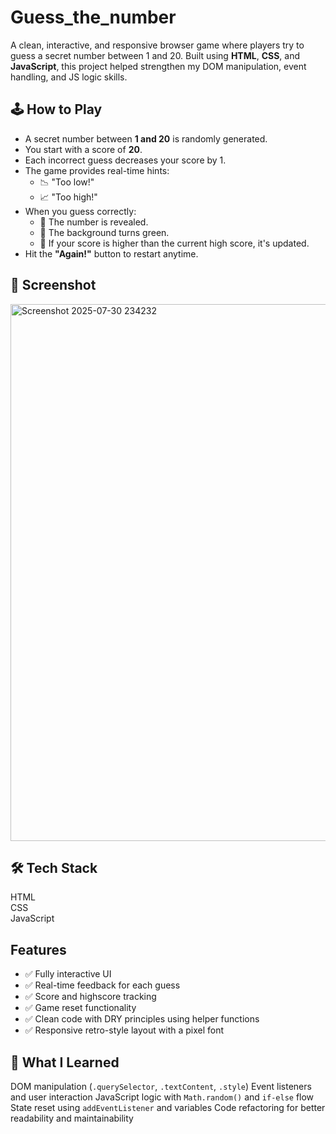 # Guess_the_number

A clean, interactive, and responsive browser game where players try to guess a secret number between 1 and 20. Built using **HTML**, **CSS**, and **JavaScript**, this project helped strengthen my DOM manipulation, event handling, and JS logic skills.



## 🕹️ How to Play

- A secret number between **1 and 20** is randomly generated.
- You start with a score of **20**.
- Each incorrect guess decreases your score by 1.
- The game provides real-time hints:
  - 📉 "Too low!"
  - 📈 "Too high!"
- When you guess correctly:
  - 🎉 The number is revealed.
  - 🎨 The background turns green.
  - 🥇 If your score is higher than the current high score, it's updated.
- Hit the **"Again!"** button to restart anytime.

## 📸 Screenshot

<img width="1913" height="859" alt="Screenshot 2025-07-30 234232" src="https://github.com/user-attachments/assets/8c34ef98-0c0f-4791-8c86-32ea1f40a60c" />



## 🛠️ Tech Stack

 HTML      
 CSS        
 JavaScript 



##  Features

- ✅ Fully interactive UI
- ✅ Real-time feedback for each guess
- ✅ Score and highscore tracking
- ✅ Game reset functionality
- ✅ Clean code with DRY principles using helper functions
- ✅ Responsive retro-style layout with a pixel font



## 🧠 What I Learned

DOM manipulation (`.querySelector`, `.textContent`, `.style`)
Event listeners and user interaction
JavaScript logic with `Math.random()` and `if-else` flow
State reset using `addEventListener` and variables
Code refactoring for better readability and maintainability
